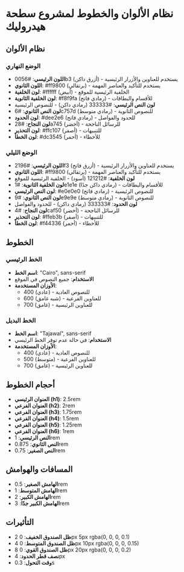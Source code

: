# نظام الألوان والخطوط لمشروع سطحة هيدروليك

## نظام الألوان

### الوضع النهاري
- **اللون الرئيسي**: #0056b3 (أزرق داكن) - يستخدم للعناوين والأزرار الرئيسية
- **اللون الثانوي**: #ff9800 (برتقالي) - يستخدم للتأكيد والعناصر المهمة
- **لون الخلفية**: #ffffff (أبيض) - الخلفية الرئيسية للموقع
- **لون الخلفية الثانوية**: #f8f9fa (رمادي فاتح) - للأقسام والبطاقات
- **لون النص الرئيسي**: #333333 (رمادي داكن) - للنصوص الرئيسية
- **لون النص الثانوي**: #6c757d (رمادي متوسط) - للنصوص الثانوية
- **لون الحدود**: #dee2e6 (رمادي فاتح) - للحدود والفواصل
- **لون النجاح**: #28a745 (أخضر) - للرسائل الناجحة
- **لون التحذير**: #ffc107 (أصفر) - للتنبيهات
- **لون الخطأ**: #dc3545 (أحمر) - للأخطاء

### الوضع الليلي
- **اللون الرئيسي**: #2196f3 (أزرق فاتح) - يستخدم للعناوين والأزرار الرئيسية
- **اللون الثانوي**: #ff9800 (برتقالي) - يستخدم للتأكيد والعناصر المهمة
- **لون الخلفية**: #121212 (أسود) - الخلفية الرئيسية للموقع
- **لون الخلفية الثانوية**: #1e1e1e (رمادي داكن جدًا) - للأقسام والبطاقات
- **لون النص الرئيسي**: #e0e0e0 (رمادي فاتح) - للنصوص الرئيسية
- **لون النص الثانوي**: #9e9e9e (رمادي متوسط) - للنصوص الثانوية
- **لون الحدود**: #333333 (رمادي داكن) - للحدود والفواصل
- **لون النجاح**: #4caf50 (أخضر) - للرسائل الناجحة
- **لون التحذير**: #ffeb3b (أصفر) - للتنبيهات
- **لون الخطأ**: #f44336 (أحمر) - للأخطاء

## الخطوط

### الخط الرئيسي
- **اسم الخط**: "Cairo", sans-serif
- **الاستخدام**: جميع النصوص في الموقع
- **الأوزان المستخدمة**: 
  * 400 (عادي) - للنصوص العادية
  * 600 (شبه غامق) - للعناوين الفرعية
  * 700 (غامق) - للعناوين الرئيسية

### الخط البديل
- **اسم الخط**: "Tajawal", sans-serif
- **الاستخدام**: في حالة عدم توفر الخط الرئيسي
- **الأوزان المستخدمة**: 
  * 400 (عادي) - للنصوص العادية
  * 500 (متوسط) - للعناوين الفرعية
  * 700 (غامق) - للعناوين الرئيسية

## أحجام الخطوط

- **العنوان الرئيسي (h1)**: 2.5rem
- **العنوان الفرعي (h2)**: 2rem
- **العنوان الفرعي (h3)**: 1.75rem
- **العنوان الفرعي (h4)**: 1.5rem
- **العنوان الفرعي (h5)**: 1.25rem
- **العنوان الفرعي (h6)**: 1rem
- **النص الرئيسي**: 1rem
- **النص الثانوي**: 0.875rem
- **النص الصغير**: 0.75rem

## المسافات والهوامش

- **الهامش الصغير**: 0.5rem
- **الهامش المتوسط**: 1rem
- **الهامش الكبير**: 2rem
- **الهامش الكبير جدًا**: 3rem

## التأثيرات

- **ظل الصندوق الخفيف**: 0 2px 5px rgba(0, 0, 0, 0.1)
- **ظل الصندوق المتوسط**: 0 4px 10px rgba(0, 0, 0, 0.15)
- **ظل الصندوق القوي**: 0 8px 20px rgba(0, 0, 0, 0.2)
- **نصف قطر الحدود**: 4px
- **وقت التحول**: 0.3s


